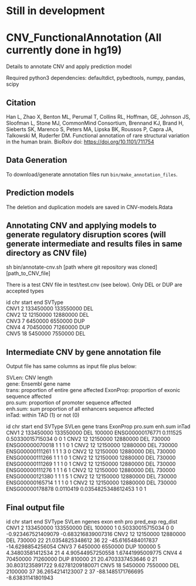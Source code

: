 # Still in development
# CNV_FunctionalAnnotation (All currently done in hg19)
Details to annotate CNV and apply prediction model

Required python3 dependencies: defaultdict, pybedtools, numpy, pandas, scipy

## Citation
Han L, Zhao X, Benton ML, Perumal T, Collins RL, Hoffman, GE, Johnson JS, Sloofman L, Stone MJ, CommonMind Consortium, Brennand KJ, Brand H, Sieberts SK, Marenco S, Peters MA, Lipska BK, Roussos P, Capra JA, Talkowski M, Ruderfer DM. Functional annotation of rare structural variation in the human brain. BioRxiv doi: https://doi.org/10.1101/711754

## Data Generation

To download/generate annotation files run `bin/make_annotation_files`.

## Prediction models

The deletion and duplication models are saved in CNV-models.Rdata


## Annotating CNV and applying models to generate regulatory disruption scores (will generate intermediate and results files in same directory as CNV file)

sh bin/annotate-cnv.sh [path where git repository was cloned] [path_to_CNV_file]

There is a test CNV file in test/test.cnv (see below). Only DEL or DUP are accepted types

id chr start end SVType  
CNV1 2 133450000 133550000 DEL  
CNV2 12 12150000 12880000 DEL  
CNV3 7 6450000 6550000 DUP  
CNV4 4 70450000 71260000 DUP  
CNV5 18 5450000 7550000 DEL  


## Intermediate CNV by gene annotation file

Output file has same columns as input file plus below:  

SVLen: CNV length  
gene: Ensembl gene name  
trans: proportion of entire gene affected
ExonProp: proportion of exonic sequence affected   
pro.sum: proportion of promoter sequence affected  
enh.sum: sum proportion of all enhancers sequence affected   
inTad: within TAD (1) or not (0)  

id chr start end SVType SVLen gene trans ExonProp pro.sum enh.sum inTad
CNV1 2 133450000 133550000 DEL 100000 ENSG00000176771 0.111525 0.50330015715034 0 0 1
CNV2 12 12150000 12880000 DEL 730000 ENSG00000070018 1 1 1 0 1
CNV2 12 12150000 12880000 DEL 730000 ENSG00000111261 1 1 1 3 0
CNV2 12 12150000 12880000 DEL 730000 ENSG00000111266 1 1 1 0 1
CNV2 12 12150000 12880000 DEL 730000 ENSG00000111269 1 1 1 0 1
CNV2 12 12150000 12880000 DEL 730000 ENSG00000111276 1 1 1 6 1
CNV2 12 12150000 12880000 DEL 730000 ENSG00000121380 1 1 1 5 1
CNV2 12 12150000 12880000 DEL 730000 ENSG00000165714 1 1 1 0 1
CNV2 12 12150000 12880000 DEL 730000 ENSG00000178878 0.0110419 0.0354825348612453 1 0 1


## Final output file

id chr start end SVType SVLen ngenes exon enh pro pred_exp reg_dist
CNV1 2 133450000 133550000 DEL 100000 1 0.50330015715034 0 0 -0.923467521409079 -0.683216839007316
CNV2 12 12150000 12880000 DEL 730000 22 21.0354825348612 36 22 -45.6165484017837 -14.6298854256054
CNV3 7 6450000 6550000 DUP 100000 5 4.34803581412534 21 4 4.90544957250558 1.67441995009775
CNV4 4 70450000 71260000 DUP 810000 21 20.4703337453646 0 21 30.8031235891722 9.62781209180071
CNV5 18 5450000 7550000 DEL 2100000 37 36.2654214123007 2 37 -88.1485171766695 -8.63831141801943

